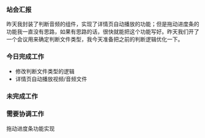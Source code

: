 ### 站会汇报

昨天我封装了判断音频的组件，实现了详情页自动播放的功能；但是拖动进度条的功能我一直没有思路，如果有思路的话，很快就能把这个功能写好。昨天我们开了一个会议用来确定判断文件类型，我今天准备把之前的判断逻辑优化一下。

### 今日完成工作

- 修改判断文件类型的逻辑
- 详情页自动播放视频/音频文件

### 未完成工作



### 需要协调工作

拖动进度条功能实现